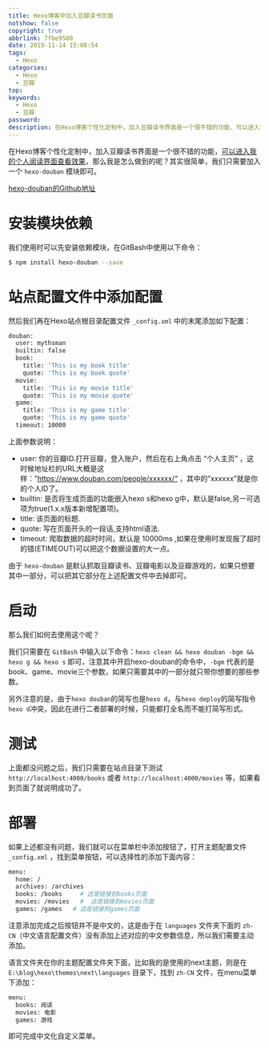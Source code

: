 ```yaml
---
title: Hexo博客中加入豆瓣读书页面
notshow: false
copyright: true
abbrlink: 7fbe9500
date: 2019-11-14 15:08:54
tags:
  - Hexo
categories:
  - Hexo
  - 豆瓣
top:
keywords:
  - Hexo
  - 豆瓣
password:
description: 在Hexo博客个性化定制中，加入豆瓣读书界面是一个很不错的功能，可以进入我的个人阅读界面查看效果，那么我是怎么做到的呢？其实很简单，我们只需要加入一个 hexo-douban 模块即可。
---
```

在Hexo博客个性化定制中，加入豆瓣读书界面是一个很不错的功能，[可以进入我的个人阅读界面查看效果](https://hasaik.com/books/)，那么我是怎么做到的呢？其实很简单，我们只需要加入一个 `hexo-douban` 模块即可。

<a href="https://github.com/mythsman/hexo-douban" class="LinkCard">hexo-douban的Github地址</a>

# 安装模块依赖

我们使用时可以先安装依赖模块，在GitBash中使用以下命令：
```BASH
$ npm install hexo-douban --save
```

# 站点配置文件中添加配置

然后我们再在Hexo站点根目录配置文件 `_config.xml` 中的末尾添加如下配置：
```BASH
douban:
  user: mythsman
  builtin: false
  book:
    title: 'This is my book title'
    quote: 'This is my book quote'
  movie:
    title: 'This is my movie title'
    quote: 'This is my movie quote'
  game:
    title: 'This is my game title'
    quote: 'This is my game quote'
  timeout: 10000
```
上面参数说明：

* user: 你的豆瓣ID.打开豆瓣，登入账户，然后在右上角点击 “个人主页” ，这时候地址栏的URL大概是这样：”https://www.douban.com/people/xxxxxx/“ ，其中的”xxxxxx”就是你的个人ID了。
* builtin: 是否将生成页面的功能嵌入hexo s和hexo g中，默认是false,另一可选项为true(1.x.x版本新增配置项)。
* title: 该页面的标题.
* quote: 写在页面开头的一段话,支持html语法.
* timeout: 爬取数据的超时时间，默认是 10000ms ,如果在使用时发现报了超时的错(ETIMEOUT)可以把这个数据设置的大一点。

由于 `hexo-douban` 是默认抓取豆瓣读书、豆瓣电影以及豆瓣游戏的，如果只想要其中一部分，可以把其它部分在上述配置文件中去掉即可。

# 启动

那么我们如何去使用这个呢？

我们只需要在 `GitBash` 中输入以下命令：`hexo clean && hexo douban -bgm && hexo g && hexo s` 即可，注意其中开启hexo-douban的命令中，`-bgm` 代表的是book、game、movie三个参数，如果只需要其中的一部分就只带你想要的那些参数。

<div class="note danger">
另外注意的是，由于<code>hexo douban</code>的简写也是<code>hexo d</code>，与<code>hexo deploy</code>的简写指令<code>hexo d</code>冲突，因此在进行二者部署的时候，只能都打全名而不能打简写形式。
</div>

# 测试

上面都没问题之后，我们只需要在站点目录下测试 `http://localhost:4000/books` 或者 `http://localhost:4000/movies` 等，如果看到页面了就说明成功了。

# 部署

如果上述都没有问题，我们就可以在菜单栏中添加按钮了，打开主题配置文件 `_config.xml` ，找到菜单按钮，可以选择性的添加下面内容：
```BASH
menu:
  home: /
  archives: /archives
  books: /books     # 这是链接到books页面
  movies: /movies   #  这是链接到movies页面
  games: /games   # 这是链接到games页面
```
注意添加完成之后按钮并不是中文的，这是由于在 `languages` 文件夹下面的 `zh-CN`（中文语言配置文件）没有添加上述对应的中文参数信息，所以我们需要主动添加。

语言文件夹在你的主题配置文件夹下面，比如我的是使用的next主题，则是在 `E:\blog\hexo\themes\next\languages` 目录下，找到 `zh-CN` 文件，在menu菜单下添加：
```BASH
menu:
  books: 阅读
  movies: 电影
  games: 游戏
```
即可完成中文化自定义菜单。
